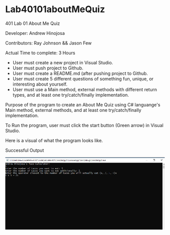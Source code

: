 # Lab40101aboutMeQuiz

401 Lab 01 About Me Quiz

Developer: Andrew Hinojosa

Contributors: Ray Johnson && Jason Few

Actual Time to complete: 3 Hours

- User must create a new project in Visual Studio. 
- User must push project to Github.
- User must create a README.md (after pushing project to Github.
- User must create 5 different questions of something fun, unique, or interesting about yourself.
- User must use a Main method, external methods with different return types, and at least one try/catch/finally implementation.

Purpose of the program to create an About Me Quiz using C# languange's Main method, external methods, and at least one try/catch/finally implementation.

To Run the program, user must click the start button (Green arrow) in Visual Studio.

Here is a visual of what the program looks like.

Successful Output

![output](https://github.com/drewsview34/codeCalculator401/blob/master/Assests/Capture.PNG)
